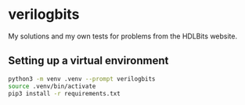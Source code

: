 # verilogbits
My solutions and my own tests for problems from the HDLBits website.

## Setting up a virtual environment
```bash
python3 -m venv .venv --prompt verilogbits
source .venv/bin/activate
pip3 install -r requirements.txt
```